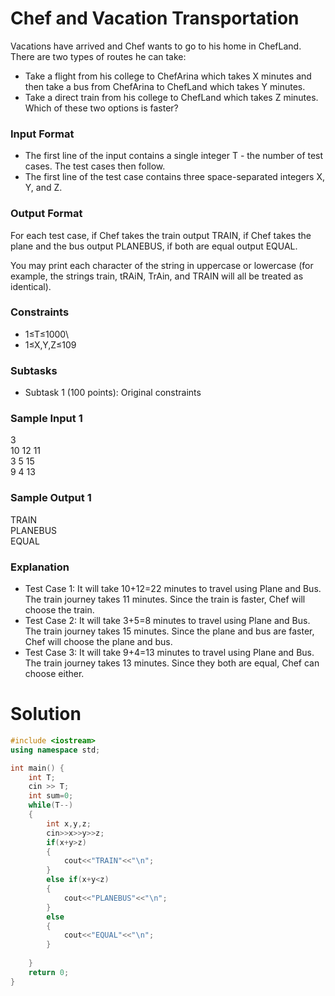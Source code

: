 # Chef and Vacation Transportation
Vacations have arrived and Chef wants to go to his home in ChefLand. There are two types of routes he can take:

- Take a flight from his college to ChefArina which takes X minutes and then take a bus from ChefArina to ChefLand which takes Y minutes.
- Take a direct train from his college to ChefLand which takes Z minutes.
Which of these two options is faster?

### Input Format
- The first line of the input contains a single integer T - the number of test cases. The test cases then follow.
- The first line of the test case contains three space-separated integers X, Y, and Z.
### Output Format
For each test case, if Chef takes the train output TRAIN, if Chef takes the plane and the bus output PLANEBUS, if both are equal output EQUAL.

You may print each character of the string in uppercase or lowercase (for example, the strings train, tRAiN, TrAin, and TRAIN will all be treated as identical).

### Constraints
- 1≤T≤1000\
- 1≤X,Y,Z≤109
### Subtasks
- Subtask 1 (100 points): Original constraints
### Sample Input 1 
3\
10 12 11\
3 5 15\
9 4 13
### Sample Output 1 
TRAIN\
PLANEBUS\
EQUAL
### Explanation
- Test Case 1: It will take 10+12=22 minutes to travel using Plane and Bus. The train journey takes 11 minutes. Since the train is faster, Chef will choose the train.
- Test Case 2: It will take 3+5=8 minutes to travel using Plane and Bus. The train journey takes 15 minutes. Since the plane and bus are faster, Chef will choose the plane and bus.
- Test Case 3: It will take 9+4=13 minutes to travel using Plane and Bus. The train journey takes 13 minutes. Since they both are equal, Chef can choose either.
# Solution
```cpp
#include <iostream>
using namespace std;

int main() {
	int T;
	cin >> T;
	int sum=0;
	while(T--)
	{
	    int x,y,z;
	    cin>>x>>y>>z;
	    if(x+y>z)
	    {
	        cout<<"TRAIN"<<"\n";
	    }
	    else if(x+y<z)
	    {
	        cout<<"PLANEBUS"<<"\n";
	    }
	    else
	    {
	        cout<<"EQUAL"<<"\n";
	    }
	    
	}
	return 0;
}
```

